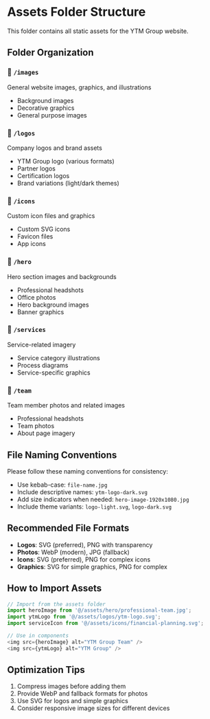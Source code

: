 # Assets Folder Structure

This folder contains all static assets for the YTM Group website.

## Folder Organization

### 📁 `/images`
General website images, graphics, and illustrations
- Background images
- Decorative graphics
- General purpose images

### 📁 `/logos`
Company logos and brand assets
- YTM Group logo (various formats)
- Partner logos
- Certification logos
- Brand variations (light/dark themes)

### 📁 `/icons`
Custom icon files and graphics
- Custom SVG icons
- Favicon files
- App icons

### 📁 `/hero`
Hero section images and backgrounds
- Professional headshots
- Office photos
- Hero background images
- Banner graphics

### 📁 `/services`
Service-related imagery
- Service category illustrations
- Process diagrams
- Service-specific graphics

### 📁 `/team`
Team member photos and related images
- Professional headshots
- Team photos
- About page imagery

## File Naming Conventions

Please follow these naming conventions for consistency:

- Use kebab-case: `file-name.jpg`
- Include descriptive names: `ytm-logo-dark.svg`
- Add size indicators when needed: `hero-image-1920x1080.jpg`
- Include theme variants: `logo-light.svg`, `logo-dark.svg`

## Recommended File Formats

- **Logos**: SVG (preferred), PNG with transparency
- **Photos**: WebP (modern), JPG (fallback)
- **Icons**: SVG (preferred), PNG for complex icons
- **Graphics**: SVG for simple graphics, PNG for complex

## How to Import Assets

```typescript
// Import from the assets folder
import heroImage from '@/assets/hero/professional-team.jpg';
import ytmLogo from '@/assets/logos/ytm-logo.svg';
import serviceIcon from '@/assets/icons/financial-planning.svg';

// Use in components
<img src={heroImage} alt="YTM Group Team" />
<img src={ytmLogo} alt="YTM Group" />
```

## Optimization Tips

1. Compress images before adding them
2. Provide WebP and fallback formats for photos
3. Use SVG for logos and simple graphics
4. Consider responsive image sizes for different devices 